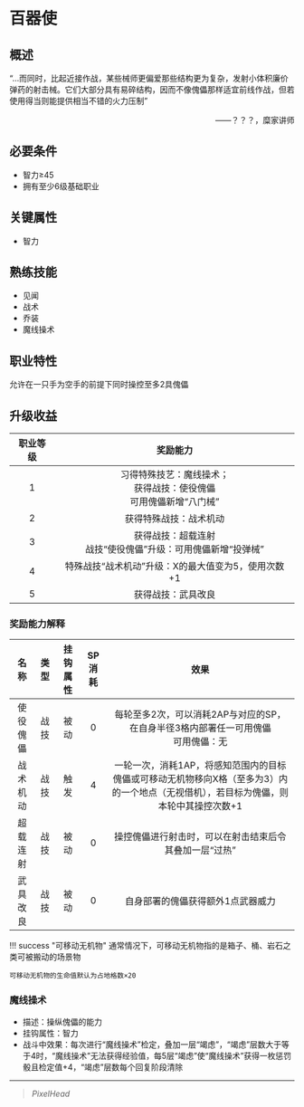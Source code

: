 # 百器使

## 概述

“…而同时，比起近接作战，某些械师更偏爱那些结构更为复杂，发射小体积廉价弹药的射击械。它们大部分具有易碎结构，因而不像傀儡那样适宜前线作战，但若使用得当则能提供相当不错的火力压制”
<div align="right">——？？？，糜家讲师</div>

## 必要条件

* 智力≥45
* 拥有至少6级基础职业

## 关键属性

* 智力

## 熟练技能

* 见闻
* 战术
* 乔装
* 魔线操术

## 职业特性

允许在一只手为空手的前提下同时操控至多2具傀儡

## 升级收益

职业等级|奖励能力
:--:|:--:
1|习得特殊技艺：魔线操术；<br>获得战技：使役傀儡<br>可用傀儡新增“八门械”
2|获得特殊战技：战术机动
3|获得战技：超载连射<br>战技“使役傀儡”升级：可用傀儡新增“投弹械”
4|特殊战技“战术机动”升级：X的最大值变为5，使用次数+1
5|获得战技：武具改良

### 奖励能力解释

名称|类型|挂钩属性|SP消耗|效果
:--:|:--:|:--:|:--:|:--:
使役傀儡|战技|被动|0|每轮至多2次，可以消耗2AP与对应的SP，在自身半径3格内部署任一可用傀儡<br>可用傀儡：无
战术机动|战技|触发|4|一轮一次，消耗1AP，将感知范围内的目标傀儡或可移动无机物移向X格（至多为3）内的一个地点（无视借机），若目标为傀儡，则本轮中其操控次数+1
超载连射|战技|被动|0|操控傀儡进行射击时，可以在射击结束后令其叠加一层“过热”
武具改良|战技|被动|0|自身部署的傀儡获得额外1点武器威力

!!! success "可移动无机物"
    通常情况下，可移动无机物指的是箱子、桶、岩石之类可被搬动的场景物

    可移动无机物的生命值默认为占地格数×20

### 魔线操术

* 描述：操纵傀儡的能力
* 挂钩属性：智力
* 战斗中效果：每次进行“魔线操术”检定，叠加一层“竭虑”，“竭虑”层数大于等于4时，“魔线操术”无法获得经验值，每5层“竭虑”使“魔线操术”获得一枚惩罚骰且检定值+4，“竭虑”层数每个回复阶段清除

---

> *PixelHead*